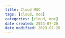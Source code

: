 ```yaml
---
title: Cloud MOC
tags: [cloud, moc]
categories: [cloud, moc]
date created: 2023-07-20
date modified: 2023-07-20
---
```

